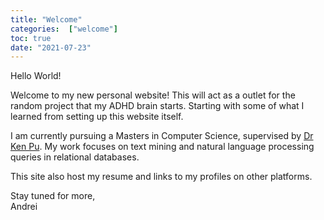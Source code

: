 ```yaml
---
title: "Welcome"
categories:  ["welcome"]
toc: true
date: "2021-07-23"
---
```


Hello World!

Welcome to my new personal website! This will act as a outlet for the random
project that my ADHD brain starts. Starting with some of what I learned from
setting up this website itself. 

I am currently pursuing a Masters in Computer Science, supervised by 
[Dr Ken Pu](http://db.science.uoit.ca/). My work focuses on text mining and
natural language processing queries in relational databases.

This site also host my resume and links to my profiles on other platforms.

Stay tuned for more,
<br>Andrei

